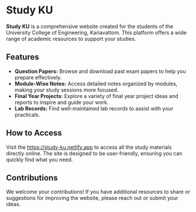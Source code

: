 



# Study KU

**Study KU** is a comprehensive website created for the students of the University College of Engineering, Kariavattom. This platform offers a wide range of academic resources to support your studies.

## Features

- **Question Papers:** Browse and download past exam papers to help you prepare effectively.
- **Module-Wise Notes:** Access detailed notes organized by modules, making your study sessions more focused.
- **Final Year Projects:** Explore a variety of final year project ideas and reports to inspire and guide your work.
- **Lab Records:** Find well-maintained lab records to assist with your practicals.

## How to Access

Visit the https://study-ku.netlify.app to access all the study materials directly online. The site is designed to be user-friendly, ensuring you can quickly find what you need.

## Contributions

We welcome your contributions! If you have additional resources to share or suggestions for improving the website, please reach out or submit your ideas.

